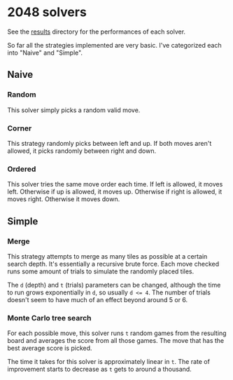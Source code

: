 # 2048 solvers

See the [results](/results) directory for the performances of each solver.

So far all the strategies implemented are very basic.
I've categorized each into "Naive" and "Simple".


## Naive

### Random
This solver simply picks a random valid move.


### Corner
This strategy randomly picks between left and up.
If both moves aren't allowed, it picks randomly between right and down.


### Ordered
This solver tries the same move order each time.
If left is allowed, it moves left.
Otherwise if up is allowed, it moves up.
Otherwise if right is allowed, it moves right.
Otherwise it moves down.


## Simple

### Merge
This strategy attempts to merge as many tiles as possible at a certain search depth.
It's essentially a recursive brute force.
Each move checked runs some amount of trials to simulate the randomly placed tiles.

The `d` (depth) and `t` (trials) parameters can be changed, although the time to run grows exponentially in `d`, so usually `d <= 4`.
The number of trials doesn't seem to have much of an effect beyond around 5 or 6.


### Monte Carlo tree search
For each possible move, this solver runs `t` random games from the resulting board and averages the score from all those games.
The move that has the best average score is picked.

The time it takes for this solver is approximately linear in `t`.
The rate of improvement starts to decrease as `t` gets to around a thousand.

